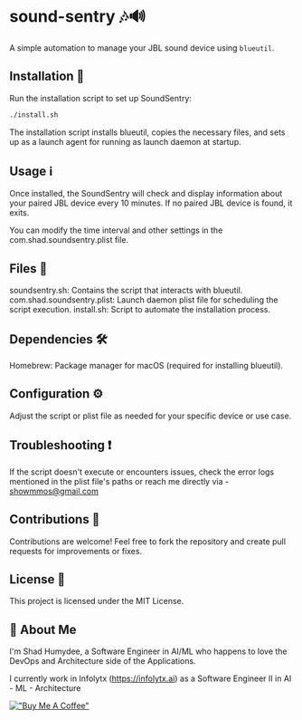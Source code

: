 # sound-sentry 🎶🔊

A simple automation to manage your JBL sound device using `blueutil`.

## Installation 🚀

Run the installation script to set up SoundSentry:

```bash
./install.sh
```

The installation script installs blueutil, copies the necessary files, and sets up as a launch agent for running as launch daemon at startup.

## Usage ℹ️
Once installed, the SoundSentry will check and display information about your paired JBL device every 10 minutes. If no paired JBL device is found, it exits.

You can modify the time interval and other settings in the com.shad.soundsentry.plist file.

## Files 📁
soundsentry.sh: Contains the script that interacts with blueutil.
com.shad.soundsentry.plist: Launch daemon plist file for scheduling the script execution.
install.sh: Script to automate the installation process.

## Dependencies 🛠️
Homebrew: Package manager for macOS (required for installing blueutil).

## Configuration ⚙️
Adjust the script or plist file as needed for your specific device or use case.

## Troubleshooting ❗️
If the script doesn't execute or encounters issues, check the error logs mentioned in the plist file's paths or reach me directly via - showmmos@gmail.com

## Contributions 🤝
Contributions are welcome! Feel free to fork the repository and create pull requests for improvements or fixes.

## License 📝
This project is licensed under the MIT License.

## 🚀 About Me
I'm Shad Humydee, a Software Engineer in AI/ML who happens to love the DevOps and Architecture side of the Applications.

I currently work in Infolytx (https://infolytx.ai) as a Software Engineer II in AI - ML - Architecture

[!["Buy Me A Coffee"](https://www.buymeacoffee.com/assets/img/custom_images/orange_img.png)](https://www.buymeacoffee.com/shad.humydee)
